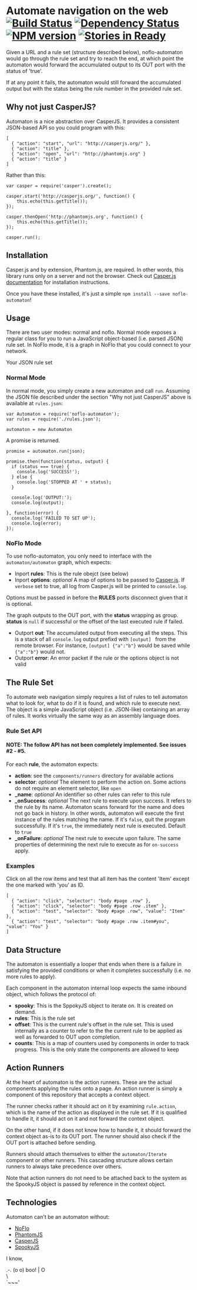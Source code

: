 # Automate navigation on the web <br/>[![Build Status](https://secure.travis-ci.org/kenhkan/noflo-automaton.png?branch=master)](http://travis-ci.org/kenhkan/noflo-automaton) [![Dependency Status](https://gemnasium.com/kenhkan/noflo-automaton.png)](https://gemnasium.com/kenhkan/noflo-automaton) [![NPM version](https://badge.fury.io/js/noflo-automaton.png)](http://badge.fury.io/js/noflo-automaton) [![Stories in Ready](https://badge.waffle.io/kenhkan/noflo-automaton.png)](http://waffle.io/kenhkan/noflo-automaton)

Given a URL and a rule set (structure described below), noflo-automaton would
go through the rule set and try to reach the end, at which point the automaton
would forward the accumulated output to its OUT port with the status of 'true'.

If at any point it fails, the automaton would still forward the accumulated
output but with the status being the rule number in the provided rule set.


## Why not just CasperJS?

Automaton is a nice abstraction over CasperJS. It provides a consistent
JSON-based API so you could program with this:

    [
      { "action": "start", "url": "http://casperjs.org/" },
      { "action": "title" },
      { "action": "open", "url": "http://phantomjs.org" }
      { "action": "title" }
    ]

Rather than this:

    var casper = require('casper').create();

    casper.start('http://casperjs.org/', function() {
        this.echo(this.getTitle());
    });

    casper.thenOpen('http://phantomjs.org', function() {
        this.echo(this.getTitle());
    });

    casper.run();


## Installation

Casper.js and by extension, Phantom.js, are required. In other words, this
library runs only on a server and not the browser. Check out [Casper.js
documentation](http://docs.casperjs.org/en/latest/installation.html) for
installation instructions.

Once you have these installed, it's just a simple `npm install --save
noflo-automaton`!


## Usage

There are two user modes: normal and noflo. Normal mode exposes a regular class
for you to run a JavaScript object-based (i.e. parsed JSON) rule set. In NoFlo
  mode, it is a graph in NoFlo that you could connect to your network.

Your JSON rule set 

### Normal Mode

In normal mode, you simply create a new automaton and call `run`. Assuming the
JSON file described under the section "Why not just CasperJS" above is
available at `rules.json`:

    var Automaton = require('noflo-automaton');
    var rules = require('./rules.json');

    automaton = new Automaton

A promise is returned.

    promise = automaton.run(json);

    promise.then(function(status, output) {
      if (status === true) {
        console.log('SUCCESS!');
      } else {
        console.log('STOPPED AT ' + status);
      }

      console.log('OUTPUT:');
      console.log(output);

    }, function(error) {
      console.log('FAILED TO SET UP');
      console.log(error);
    });

### NoFlo Mode

To use noflo-automaton, you only need to interface with the
`automaton/automaton` graph, which expects:

* Inport **rules**: This is the rule obejct (see below)
* Inport **options**: *optional* A map of options to be passed to
  [Casper.js](http://docs.casperjs.org/en/latest/modules/casper.html). If
  `verbose` set to true, all log from Casper.js will be printed to
  `console.log`.

Options must be passed in before the **RULES** ports disconnect given that it
is optional.

The graph outputs to the OUT port, with the **status** wrapping as group.
**status** is `null` if successful or the offset of the last executed rule if
failed.

* Outport **out**: The accumulated output from executing all the steps. This is
  a stack of all `console.log` output prefixd with `[output] ` from the remote
  browser. For instance, `[output] {"a":"b"}` would be saved while `{"a":"b"}`
  would not.
* Outport **error**: An error packet if the rule or the options object is not
  valid


## The Rule Set

To automate web navigation simply requires a list of rules to tell automaton
what to look for, what to do if it is found, and which rule to execute next.
The object is a simple JavaScript object (i.e. JSON-like) containing an array
of rules. It works virtually the same way as an assembly language does.

### Rule Set API

#### NOTE: The follow API has not been completely implemented. See issues #2 - #5.

For each **rule**, the automaton expects:

* **action**: see the `components/runners` directory for available actions
* **selector**: *optional* The element to perform the action on. Some actions
  do not require an element selector, like `open`
* **_name**: *optional* An identifier so other rules can refer to this rule
* **_onSuccess**: *optional* The next rule to execute upon success. It refers
  to the rule by its name. Automaton scans forward for the name and does not go
  back in history. In other words, automaton will execute the first instance of
  the rules matching the name. If it's `false`, quit the program successfully.
  If it's `true`, the immediately next rule is executed. Default to `true`
* **_onFailure**: *optional* The next rule to execute upon failure. The same
  properties of determining the next rule to execute as for `on-success` apply.

### Examples

Click on all the row items and test that all item has the content 'Item' except
the one marked with 'you' as ID.

    [
      { "action": "click", "selector": "body #page .row" },
      { "action": "click", "selector": "body #page .row .item" },
      { "action": "test", "selector": "body #page .row", "value": "Item" },
      { "action": "test", "selector": "body #page .row .item#you", "value": "You" }
    ]


## Data Structure

The automaton is essentially a looper that ends when there is a failure in
satisfying the provided conditions or when it completes successfully (i.e. no
more rules to apply).

Each component in the automaton internal loop expects the same
inbound object, which follows the protocol of:

* **spooky**: This is the SppokyJS object to iterate on. It is created on
  demand.
* **rules**: This is the rule set
* **offset**: This is the current rule's offset in the rule set. This is
  used internally as a counter to refer to the the current rule to be applied
  as well as forwarded to OUT upon completion.
* **counts**: This is a map of counters used by components in order to
  track progress. This is the only state the components are allowed to keep


## Action Runners

At the heart of automaton is the action runners. These are the actual
components applying the rules onto a page. An action runner is simply a
component of this repository that accepts a context object.

The runner checks rather it should act on it by examining `rule.action`, which
is the name of the action as displayed in the rule set. If it is qualified to
handle it, it should act on it and not forward the context object.

On the other hand, if it does not know how to handle it, it should forward the
context object as-is to its OUT port. The runner should also check if the OUT
port is attached before sending.

Runners should attach themselves to either the `automaton/Iterate` component or
other runners. This cascading structure allows certain runners to always take
precedence over others.

Note that action runners do not need to be attached back to the system as the
SpookyJS object is passed by reference in the context object.


## Technologies

Automaton can't be an automaton without:

* [NoFlo](http://noflojs.org/)
* [PhantomJS](http://phantomjs.org/)
* [CasperJS](http://casperjs.org/)
* [SpookyJS](https://github.com/WaterfallEngineering/SpookyJS)

I know,

 .-.
(o o) boo!
| O \
 \   \
  `~~~'

